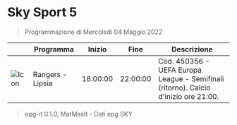 # Sky Sport 5
> Programmazione di Mercoledì 04 Maggio 2022

||Programma|Inizio|Fine|Descrizione|
|---|---|---|---|---|
|![Icon](https://guidatv.sky.it/uuid/c83dbd70-619a-4533-9714-742a13ee1e90/cover?md5ChecksumParam=3c2647188ac5837e08506bae5f5dd2a5)|Rangers - Lipsia|18:00:00|22:00:00|Cod. 450356 - UEFA Europa League - Semifinali (ritorno). Calcio d&#039;inizio ore 21:00.



 > epg-it 0.1.0, MatMasIt - Dati epg SKY